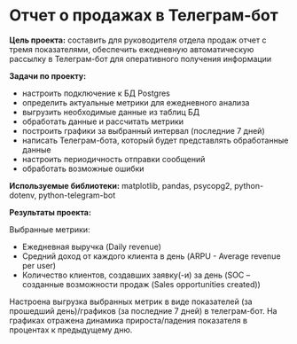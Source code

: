 # Отчет о продажах в Телеграм-бот

**Цель проекта:** 
составить для руководителя отдела продаж отчет с тремя показателями, обеспечить ежедневную автоматическую рассылку в Телеграм-бот для оперативного получения информации

**Задачи по проекту:** 
- настроить подключение к БД Postgres
- определить актуальные метрики для ежедневного анализа
- выгрузить необходимые данные из таблиц БД
- обработать данные и рассчитать метрики
- построить графики за выбранный интервал (последние 7 дней)
- написать Телеграм-бота, который будет представлять обработанные данные
- настроить периодичность отправки сообщений
- обработать возможные ошибки

**Используемые библиотеки:**
matplotlib, pandas, psycopg2, python-dotenv, python-telegram-bot

**Результаты проекта:**

Выбранные метрики:
- Ежедневная выручка (Daily revenue)
- Средний доход от каждого клиента в день (ARPU - Average revenue per user)
- Количество клиентов, создавших заявку(-и) за день (SOC – созданные возможности
продаж (Sales opportunities created))

Настроена выгрузка выбранных метрик в виде показателей (за прошедший день)/графиков (за последние 7 дней) в телеграм-бот. На графиках отражена динамика прироста/падения показателя в процентах к предыдущему дню.

